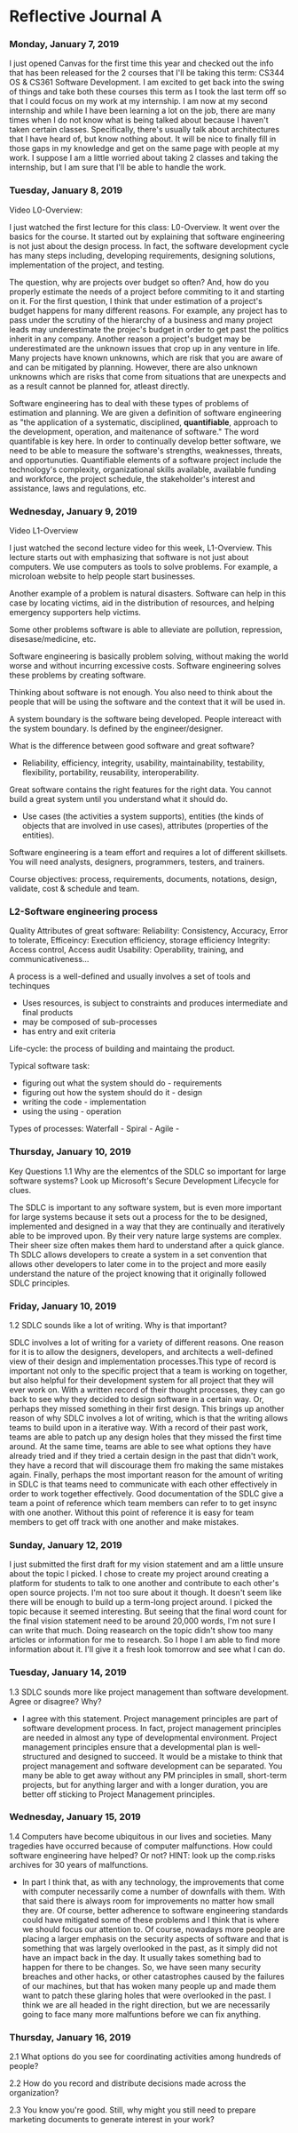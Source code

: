 # Reflective Journal A

### Monday, January 7, 2019
I just opened Canvas for the first time this year and checked out the info that has been released for the 2 courses that I'll be taking this term: CS344 OS & CS361 Software Development. I am excited to get back into the swing of things and take both these courses this term as I took the last term off so that I could focus on my work at my internship. I am now at my second internship and while I have been learning a lot on the job, there are many times when I do not know what is being talked about because I haven't taken certain classes. Specifically, there's usually talk about architectures that I have heard of, but know nothing about. It will be nice to finally fill in those gaps in my knowledge and get on the same page with people at my work. I suppose I am a little worried about taking 2 classes and taking the internship, but I am sure that I'll be able to handle the work.  

### Tuesday, January 8, 2019

Video L0-Overview:

I just watched the first lecture for this class: L0-Overview. It went over the basics for the course. It started out by explaining that software engineering is not just about the design process. In fact, the software development cycle has many steps including, developing requirements, designing solutions, implementation of the project, and testing. 

The question, why are projects over budget so often? And, how do you properly estimate the needs of a project before commiting to it and starting on it. For the first question, I think that under estimation of a project's budget happens for many different reasons. For example, any project has to pass under the scrutiny of the hierarchy of a business and many project leads may underestimate the projec's budget in order to get past the politics inherit in any company. Another reason a project's budget may be underestimated are the unknown issues that crop up in any venture in life. Many projects have known unknowns, which are risk that you are aware of and can be mitigated by planning. However, there are also unknown unknowns which are risks that come from situations that are unexpects and as a result cannot be planned for, atleast directly. 

Software engineering has to deal with these types of problems of estimation and planning. We are given a definition of software engineering as "the application of a systematic, disciplined, **quantifiable**, approach to the development, operation, and maitenance of software." The word quantifable is key here. In order to continually develop better software, we need to be able to measure the software's strengths, weaknesses, threats, and opportunuties. Quantifiable elements of a software project include the technology's complexity, organizational skills available, available funding and workforce, the project schedule, the stakeholder's interest and assistance, laws and regulations, etc.

### Wednesday, January 9, 2019

Video L1-Overview

I just watched the second lecture video for this week, L1-Overview. This lecture starts out with emphasizing that software is not just about computers. We use computers as tools to solve problems. For example, a microloan website to help people start businesses. 

Another example of a problem is natural disasters. Software can help in this case by locating victims, aid in the distribution of resources, and helping emergency supporters help victims. 

Some other problems software is able to alleviate are pollution, repression, disesase/medicine, etc.

Software engineering is basically problem solving, without making the world worse and without incurring excessive costs. Software engineering solves these problems by creating software.

Thinking about software is not enough. You also need to think about the people that will be using the software and the context that it will be used in. 

A system boundary is the software being developed. People intereact with the system boundary. Is defined by the engineer/designer. 

What is the difference between good software and great software?
- Reliability, efficiency, integrity, usability, maintainability, testability, flexibility, portability, reusability, interoperability.

Great software contains the right features for the right data. You cannot build a great system until you understand what it should do.
- Use cases (the activities a system supports), entities (the kinds of objects that are involved in use cases), attributes (properties of the entities).

Software engineering is a team effort and requires a lot of different skillsets. You will need analysts, designers, programmers, testers, and trainers. 

Course objectives: process, requirements, documents, notations, design, validate, cost & schedule and team.

### L2-Software engineering process

Quality Attributes of great software:
Reliability: Consistency, Accuracy, Error to tolerate,
Efficeincy: Execution efficiency, storage efficiency
Integrity: Access control, Access audit
Usability: Operability, training, and communicativeness...

A process is a well-defined and usually involves a set of tools and techinques
* Uses resources, is subject to constraints and produces intermediate and final products
* may be composed of sub-processes
* has entry and exit  criteria

Life-cycle: the process of building and maintaing the product. 

Typical software task:
* figuring out what the system should do - requirements
* figuring out how the system should do it - design
* writing the code - implementation
* using the using - operation

Types of processes:
Waterfall -
Spiral - 
Agile - 

### Thursday, January 10, 2019

Key Questions 1.1
Why are the elementcs of the SDLC so important for large software systems? Look up Microsoft's Secure Development Lifecycle for clues. 

The SDLC is important to any software system, but is even more important for large systems because it sets out a process for the to be designed, implemented and designed in a way that they are continually and iteratively able to be improved upon. By their very nature large systems are complex. Their sheer size often makes them hard to understand after a quick glance. Th SDLC allows developers to create a system in a set convention that allows other developers to later come in to the project and more easily understand the nature of the project knowing that it originally followed SDLC principles.


### Friday, January 10, 2019
1.2 SDLC sounds like a lot of writing. Why is that important?

SDLC involves a lot of writing for a variety of different reasons. One reason for it is to allow the designers, developers, and architects a well-defined view of their design and implementation processes.This type of record is important not only to the specific project that a team is working on together, but also helpful for their development system for all project that they will ever work on. With a written record of their thought processes, they can go back to see why they decided to design software in a certain way. Or, perhaps they missed something in their first design. This brings up another reason of why SDLC involves a lot of writing, which is that the writing allows teams to build upon in a iterative way. With a record of their past work, teams are able to patch up any design holes that they missed the first time around. At the same time, teams are able to see what options they have already tried and if they tried a certain design in the past that didn't work, they have a record that will discourage them fro making the same mistakes again. Finally, perhaps the most important reason for the amount of writing in SDLC is that teams need to communicate with each other effectively in order to work together effectively. Good documentation of the SDLC give a team a point of reference which team members can refer to to get insync with one another. Without this point of reference it is easy for team members to get off track with one another and make mistakes. 

### Sunday, January 12, 2019

I just submitted the first draft for my vision statement and am a little unsure about the topic I picked. I chose to create my project around creating a platform for students to talk to one another and contribute to each other's open source projects. I'm not too sure about it though. It doesn't seem like there will be enough to build up a term-long project around. I picked the topic because it seemed interesting. But seeing that the final word count for the final vision statement need to be around 20,000 words, I'm not sure I can write that much. Doing reasearch on the topic didn't show too many articles or information for me to research. So I hope I am able to find more information about it. I'll give it a fresh look tomorrow and see what I can do.

### Tuesday, January 14, 2019

1.3 SDLC sounds more like project management than software development. Agree or disagree? Why?
* I agree with this statement. Project management principles are part of software development process. In fact, project management principles are needed in almost any type of developmental environment. Project management principles ensure that a developmental plan is well-structured and designed to succeed. It would be a mistake to think that project management and software development can be separated. You many be able to get away without any PM principles in small, short-term projects, but for anything larger and with a longer duration, you are better off sticking to Project Management principles. 

### Wednesday, January 15, 2019

1.4 Computers have become ubiquitous in our lives and societies. Many tragedies have occurred because of computer malfunctions. How could software engineering have helped? Or not? HINT: look up the comp.risks archives for 30 years of malfunctions.  
* In part I think that, as with any technology, the improvements that come with computer necessarily come a number of downfalls with them. With that said there is always room for improvements no matter how small they are. Of course, better adherence to software engineering standards could have mitigated some of these problems and I think that is where we should focus our attention to. Of course, nowadays more people are placing a larger emphasis on the security aspects of software and that is something that was largely overlooked in the past, as it simply did not have an impact back in the day. It usually takes something bad to happen for there to be changes. So, we have seen many security breaches and other hacks, or other catastrophes caused by the failures of our machines, but that has woken many people up and made them want to patch these glaring holes that were overlooked in the past. I think we are all headed in the right direction, but we are necessarily going to face many more malfuntions before we can fix anything. 

### Thursday, January 16, 2019

2.1  What options do you see for coordinating activities among hundreds of people?

2.2  How do you record and distribute decisions made across the organization?  

2.3 You know you're good.  Still, why might you still need to prepare marketing documents to generate interest in your work?  

